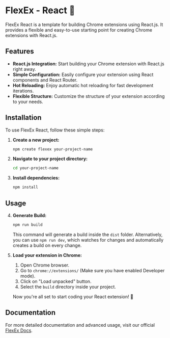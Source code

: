 # FlexEx - React 🚀

FlexEx React is a template for building Chrome extensions using React.js. It provides a flexible and easy-to-use starting point for creating Chrome extensions with React.js.

## Features

- **React.js Integration:** Start building your Chrome extension with React.js right away.
- **Simple Configuration:** Easily configure your extension using React components and React Router.
- **Hot Reloading:** Enjoy automatic hot reloading for fast development iterations.
- **Flexible Structure:** Customize the structure of your extension according to your needs.

## Installation

To use FlexEx React, follow these simple steps:

1. **Create a new project:**
   ```bash
   npm create flexex your-project-name
   ```

2. **Navigate to your project directory:**
   ```bash
   cd your-project-name
   ```

3. **Install dependencies:**
   ```bash
   npm install
   ```

## Usage

4. **Generate Build:**
   ```bash
   npm run build
   ```
   This command will generate a build inside the `dist` folder. Alternatively, you can use `npm run dev`, which watches for changes and automatically creates a build on every change.

5. **Load your extension in Chrome:**
   1. Open Chrome browser.
   2. Go to `chrome://extensions/` (Make sure you have enabled Developer mode).
   3. Click on "Load unpacked" button.
   4. Select the `build` directory inside your project.

   Now you're all set to start coding your React extension! 🎉

## Documentation

For more detailed documentation and advanced usage, visit our official [FlexEx Docs](https://github.com/akii09/FlexEx#flexex-).
